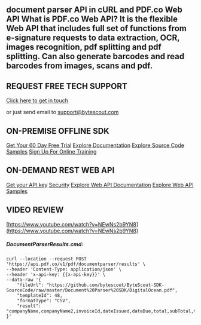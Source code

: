 ## document parser API in cURL and PDF.co Web API What is PDF.co Web API? It is the flexible Web API that includes full set of functions from e-signature requests to data extraction, OCR, images recognition, pdf splitting and pdf splitting. Can also generate barcodes and read barcodes from images, scans and pdf.

## REQUEST FREE TECH SUPPORT

[Click here to get in touch](https://bytescout.zendesk.com/hc/en-us/requests/new?subject=PDF.co%20Web%20API%20Question)

or just send email to [support@bytescout.com](mailto:support@bytescout.com?subject=PDF.co%20Web%20API%20Question) 

## ON-PREMISE OFFLINE SDK 

[Get Your 60 Day Free Trial](https://bytescout.com/download/web-installer?utm_source=github-readme)
[Explore Documentation](https://bytescout.com/documentation/index.html?utm_source=github-readme)
[Explore Source Code Samples](https://github.com/bytescout/ByteScout-SDK-SourceCode/)
[Sign Up For Online Training](https://academy.bytescout.com/)


## ON-DEMAND REST WEB API

[Get your API key](https://app.pdf.co/signup?utm_source=github-readme)
[Security](https://pdf.co/security)
[Explore Web API Documentation](https://apidocs.pdf.co?utm_source=github-readme)
[Explore Web API Samples](https://github.com/bytescout/ByteScout-SDK-SourceCode/tree/master/PDF.co%20Web%20API)

## VIDEO REVIEW

[https://www.youtube.com/watch?v=NEwNs2b9YN8](https://www.youtube.com/watch?v=NEwNs2b9YN8)




<!-- code block begin -->

##### **DocumentParserResults.cmd:**
    
```
curl --location --request POST 'https://api.pdf.co/v1/pdf/documentparser/results' \
--header 'Content-Type: application/json' \
--header 'x-api-key: {{x-api-key}}' \
--data-raw '{
    "fileUrl": "https://github.com/bytescout/ByteScout-SDK-SourceCode/raw/master/Document%20Parser%20SDK/DigitalOcean.pdf",
    "templateId": 48,
    "formatType": "CSV",
    "result": "companyName,companyName2,invoiceId,dateIssued,dateDue,total,subTotal,tax\r\n,,,,,450.00,,\r\n\r\n"
}'
```

<!-- code block end -->